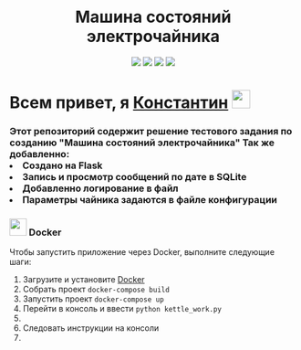 <!-- Заголовок -->
<h1 align="center">
  <br>
   Машина состояний электрочайника
  <br>
</h1>
<!-- Описание -->
<p align="center">
  <a href="https://github.com/blackcater/blackcater/raw/main/images/Hi.gif" target="_blank">

  </a>
</p>
<!-- Иконки -->
<p align="center">
  <img src="https://img.shields.io/badge/Flask-2.2.3-green">
  <img src="https://img.shields.io/badge/Python-3.10.7-blue">
  <img src="https://img.shields.io/badge/transitions-0.9.0">
  <img src="https://img.shields.io/badge/Deploy-Docker-blueviolet">
</p>

 <div>
      <h1>Всем привет, я <a href="https://www.gilmanov.net/" target="_blank">Константин</a> <img src="https://github.com/blackcater/blackcater/raw/main/images/Hi.gif" height="32"/></h1>
      <h3>Этот репозиторий содержит решение тестового задания по созданию "Машина состояний электрочайника"
Так же добавленно:
        <li>Создано на Flask</li>
        <li>Запись и просмотр сообщений по дате в SQLite</li>
        <li>Добавленно логирование в файл</li>
        <li>Параметры чайника задаются в файле конфигурации</li></h3>

<h3><img src="https://img.shields.io/badge/docker-%230db7ed.svg?style=for-the-badge&logo=docker&logoColor=white" height="30"/> Docker</h3>
<p>Чтобы запустить приложение через Docker, выполните следующие шаги:</p>
<ol>
<li>Загрузите и установите <a href="https://www.docker.com/products/docker-desktop/">Docker</a></li>
<li>Собрать проект <code>docker-compose build</code></li>
<li>Запустить проект <code>docker-compose up</code></li>
<li>Перейти в консоль и ввести <code>python kettle_work.py</code><li>
<li>Следовать инструкции на консоли<li>
</ol>
